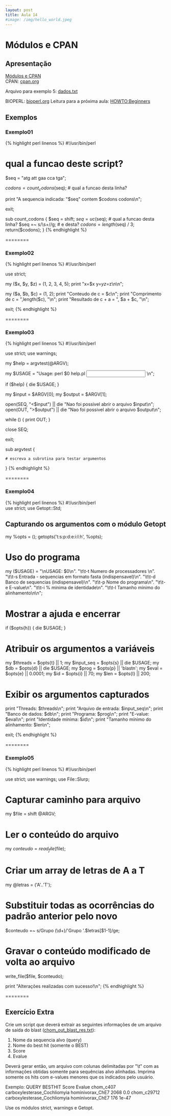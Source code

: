 ```yaml
---
layout: post
title: Aula 14
#image: /img/hello_world.jpeg
---
```

# Módulos e CPAN 

## Apresentação
[Módulos e CPAN](/introprog2024/pdf/aula14.pdf)    
CPAN: [cpan.org](http://www.cpan.org) 

Arquivo para exemplo 5: [dados.txt](/introprog2024/files/dados.txt)

BIOPERL: [bioperl.org](http://www.bioperl.org/) 
Leitura para a próxima aula: [HOWTO:Beginners](https://bioperl.org/howtos/Beginners_HOWTO.html)   

## Exemplos

### Exemplo01
{% highlight perl linenos %}
#!/usr/bin/perl 

# qual a funcao deste script?

$seq = "atg att gaa cca tga"; 

$codons = count_codons($seq); # qual a funcao desta linha? 

print "A sequencia indicada: \"$seq\" contem $codons codons\n";

exit;

sub count_codons { 
    $seq = shift; 
    $seq = uc($seq);  # qual a funcao desta linha? 
    $seq =~ s/\s+//g; # e desta?
    $codons = length($seq) / 3; 
    return($codons); 
}
{% endhighlight %}

========

### Exemplo02
{% highlight perl linenos %}
#!/usr/bin/perl 

use strict;

my ($x, $y, $z) = (1, 2, 3, 4, 5); 
print "x=$x y=$y z=$z\n\n";
  
my ($a, $b, $c) = (1, 2); 
print "Conteudo de c = $c\n"; 
print "Comprimento de c = ",length($c), "\n"; 
print "Resultado de c + a = ", $a + $c, "\n";

exit;
{% endhighlight %}

========

### Exemplo03
{% highlight perl linenos %}
#!/usr/bin/perl

use strict; use warnings; 

my $help = argvtest(\@ARGV);

my $USAGE = "Usage: perl $0 help.pl <input> <output>\n";

if ($help) {
    die $USAGE;
}

my $input  = $ARGV[0];
my $output = $ARGV[1];

open(SEQ, "<$input")  || die "Nao foi possivel abrir o arquivo $input\n";
open(OUT, ">$output") || die "Nao foi possivel abrir o arquivo $output\n";

while (<SEQ>) {
    print OUT; 
}

close SEQ;

exit;

sub argvtest {

    # escreva a subrotina para testar argumentos

} 
{% endhighlight %}

========

### Exemplo04
{% highlight perl linenos %}
#!/usr/bin/perl                 
use strict;
use Getopt::Std; 

## Capturando os argumentos com o módulo Getopt 
my %opts = ();
getopts('t:s:p:d:e:i:l:h', \%opts);

# Uso do programa
my ($USAGE) = "\nUSAGE: $0\n".
          "\t\t-t Numero de processadores \n".
          "\t\t-s Entrada - sequencias em formato fasta (indispensavel)\n".
          "\t\t-d Banco de sequencias (indispensavel)\n".
          "\t\t-p Nome do programa\n".
          "\t\t-e E-value\n".
          "\t\t-i % minima de identidade\n".
          "\t\t-l Tamanho mínimo do alinhamento\n\n";

# Mostrar a ajuda e encerrar
if ($opts{h}) {
    die $USAGE;
}

# Atribuir os argumentos a variáveis
my $threads   = $opts{t} || 1;
my $input_seq = $opts{s} || die $USAGE;
my $db        = $opts{d} || die $USAGE; 
my $prog      = $opts{p} || 'blastn';
my $eval      = $opts{e} || 0.0001;
my $id        = $opts{i} || 70;
my $len       = $opts{l} || 200;

# Exibir os argumentos capturados 
print "Threads: $threads\n";
print "Arquivo de entrada: $input_seq\n";
print "Banco de dados: $db\n";
print "Programa: $prog\n";
print "E-value: $eval\n";
print "Identidade mínima: $id\n";
print "Tamanho mínimo do alinhamento: $len\n";

exit;
{% endhighlight %}

========

### Exemplo05
{% highlight perl linenos %}
#!/usr/bin/perl 

use strict;
use warnings;
use File::Slurp;

# Capturar caminho para arquivo
my $file = shift @ARGV;

# Ler o conteúdo do arquivo
my $conteudo = read_file($file);

# Criar um array de letras de A a T
my @letras = ('A'..'T');

# Substituir todas as ocorrências do padrão anterior pelo novo
$conteudo =~ s/Grupo (\d+)/'Grupo '.$letras[$1-1]/ge;

# Gravar o conteúdo modificado de volta ao arquivo
write_file($file, $conteudo);

print "Alterações realizadas com sucesso!\n";
{% endhighlight %}

========

## Exercício Extra

Crie um script que deverá extrair as seguintes informações de um arquivo de saída do blast ([chom_out_blast_res.txt](/introprog2024/files/chom_out_blast_res.txt)):
1. Nome da sequencia alvo (query)
2. Nome do best hit (somente o BEST)
3. Score
4. Evalue

Deverá gerar então, um arquivo com colunas delimitadas por "\t" com as informações obtidas somente para sequências alvo alinhadas. Imprima somente os hits com e-values menores que os indicados pelo usuário.

Exemplo:
QUERY              BESTHIT                                           Score    Evalue
chom_c407          carboxylesterase_Cochliomyia hominivorax_ChE7     2068     0.0
chom_c29712        carboxylesterase_Cochliomyia hominivorax_ChE7     176      1e-47

Use os módulos strict, warnings e Getopt.



